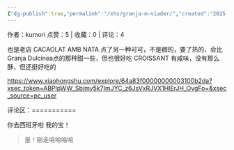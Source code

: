 ```yaml
---
{"dg-publish":true,"permalink":"/xhs/granja-m-viader/","created":"2025-03-17T22:07:41.108+08:00","updated":"2025-03-17T22:07:41.108+08:00"}
---
```


作者：kumori
点赞：5   |   收藏：0   |   评论：4

也是老店
CACAOLAT AMB NATA 点了另一种可可，不是稠的，要了热的，会比Granja Dulcinea点的那种甜一些，但也很好吃
CROISSANT 有咸味，没有那么酥，但还挺好吃的

https://www.xiaohongshu.com/explore/64a83f00000000003100b2da?xsec_token=ABPlpWW_Sbjmy5k7ImJYC_z6JsVxRJVX1HlErJH_OvgFo=&xsec_source=pc_user

评论区：===========

你去西班牙啦 我的宝！

> 是！刚走哈哈哈哈